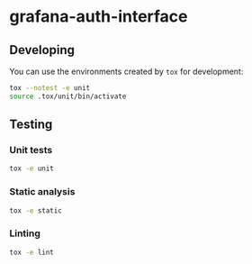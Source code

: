 # grafana-auth-interface

## Developing

You can use the environments created by `tox` for development:

```bash
tox --notest -e unit
source .tox/unit/bin/activate
```

## Testing

### Unit tests

```bash
tox -e unit
```

### Static analysis

```bash
tox -e static
```

### Linting

```bash
tox -e lint
```